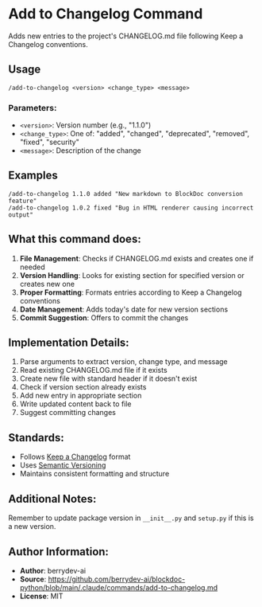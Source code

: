 # Add to Changelog Command

Adds new entries to the project's CHANGELOG.md file following Keep a Changelog conventions.

## Usage
```
/add-to-changelog <version> <change_type> <message>
```

### Parameters:
- `<version>`: Version number (e.g., "1.1.0")
- `<change_type>`: One of: "added", "changed", "deprecated", "removed", "fixed", "security"
- `<message>`: Description of the change

## Examples
```
/add-to-changelog 1.1.0 added "New markdown to BlockDoc conversion feature"
/add-to-changelog 1.0.2 fixed "Bug in HTML renderer causing incorrect output"
```

## What this command does:
1. **File Management**: Checks if CHANGELOG.md exists and creates one if needed
2. **Version Handling**: Looks for existing section for specified version or creates new one
3. **Proper Formatting**: Formats entries according to Keep a Changelog conventions
4. **Date Management**: Adds today's date for new version sections
5. **Commit Suggestion**: Offers to commit the changes

## Implementation Details:
1. Parse arguments to extract version, change type, and message
2. Read existing CHANGELOG.md file if it exists
3. Create new file with standard header if it doesn't exist
4. Check if version section already exists
5. Add new entry in appropriate section
6. Write updated content back to file
7. Suggest committing changes

## Standards:
- Follows [Keep a Changelog](https://keepachangelog.com/) format
- Uses [Semantic Versioning](https://semver.org/)
- Maintains consistent formatting and structure

## Additional Notes:
Remember to update package version in `__init__.py` and `setup.py` if this is a new version.

## Author Information:
- **Author**: berrydev-ai
- **Source**: https://github.com/berrydev-ai/blockdoc-python/blob/main/.claude/commands/add-to-changelog.md
- **License**: MIT